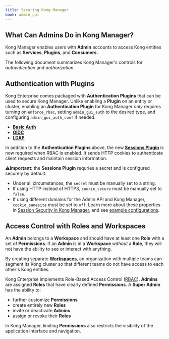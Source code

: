 ```yaml
---
title: Securing Kong Manager
book: admin_gui
---
```

## What Can Admins Do in Kong Manager?

Kong Manager enables users with **Admin** accounts to access Kong entities such as **Services**, **Plugins**, and **Consumers.**

The following document summarizes Kong Manager's controls for *authentication* and *authorization*.

## Authentication with Plugins

Kong Enterprise comes packaged with **Authentication Plugins** that can be used to secure Kong Manager. Unlike enabling a **Plugin** on an entity or cluster, enabling an **Authentication Plugin** for Kong Manager *only* requires turning on `enforce_rbac`, setting `admin_gui_auth` to the desired type, and configuring `admin_gui_auth_conf` if needed.

* [**Basic Auth**](/enterprise/{{page.kong_version}}/kong-manager/authentication/basic/)
* [**OIDC**](/enterprise/{{page.kong_version}}/kong-manager/authentication/oidc/)
* [**LDAP**](/enterprise/{{page.kong_version}}/kong-manager/authentication/ldap/)

In addition to the **Authentication Plugins** above, the new [**Sessions Plugin**](/enterprise/{{page.kong_version}}/kong-manager/authentication/sessions/) is now required when RBAC is enabled. It sends HTTP cookies to authenticate client requests and maintain session information.

⚠️**Important:** the **Sessions Plugin** requries a secret and is configured securely by default.
* Under all circumstances, the `secret` must be manually set to a string.
* If using HTTP instead of HTTPS, `cookie_secure` must be manually set to `false`.
* If using different domains for the Admin API and Kong Manager, `cookie_samesite` must be set to `off`.
Learn more about these properties in [Session Security in Kong Manager](/enterprise/{{page.kong_version}}/kong-manager/authentication/sessions/#session-security), and see [example configurations](/enterprise/{{page.kong_version}}/kong-manager/authentication/sessions/#example-configurations).

## Access Control with Roles and Workspaces

An **Admin** belongs to a **Workspace** and should have at least one **Role** with a set of **Permissions**. If an **Admin** is in a **Workspace** *without* a **Role**, they will not have the ability to see or interact with anything.

By creating separate [**Workspaces**](/enterprise/{{page.kong_version}}/kong-manager/administration/workspaces/workspaces/), an organization with multiple teams can segment its Kong cluster so that different teams do not have access to each other's Kong entities.

Kong Enterprise implements Role-Based Access Control ([RBAC](/enterprise/{{page.kong_version}}/kong-manager/administration/rbac/rbac/)). **Admins** are assigned **Roles** that have clearly defined **Permissions**. A **Super Admin** has the ability to:

* further customize **Permissions**
* create entirely new **Roles**
* invite or deactivate **Admins**
* assign or revoke their **Roles**

In Kong Manager, limiting **Permissions** also restricts the visibility of the application interface and navigation.
